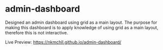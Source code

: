 # admin-dashboard

Designed an admin dashboard using grid as a main layout. The purpose for making this dashboard is to apply knowledge of using grid as a main layout, therefore this is not interactive. 

Live Preview: https://nkmchll.github.io/admin-dashboard/
